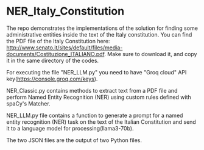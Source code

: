 # NER_Italy_Constitution
The repo demonstrates the implementations of the solution for finding some administrative entities inside the text of the Italy constitution.
You can find the PDF file of the Italy Constitution here: http://www.senato.it/sites/default/files/media-documents/Costituzione_ITALIANO.pdf. Make sure to download it, and copy it in the same directory of the codes. 

For executing the file "NER_LLM.py" you need to have "Groq cloud" API key(https://console.groq.com/keys).

NER_Classic.py contains methods to extract text from a PDF file and perform Named Entity Recognition (NER) using custom rules defined with spaCy's Matcher.

NER_LLM.py file contains a function to generate a prompt for a named entity recognition (NER) task on the text of the Italian Constitution and send it to a language model for processing(llama3-70b). 

The two JSON files are the output of two Python files.
